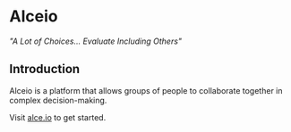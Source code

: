 # Alceio
*"A Lot of Choices... Evaluate Including Others"*

## Introduction
Alceio is a platform that allows groups of people to collaborate together in complex decision-making. 

Visit [alce.io](https://alce.io) to get started. 
